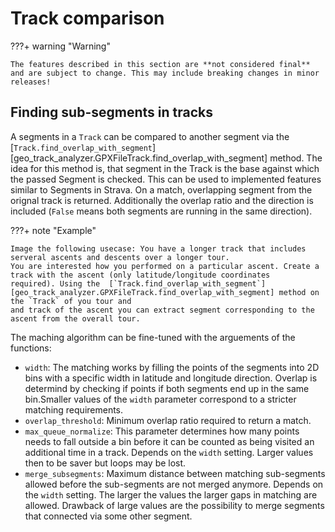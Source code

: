 # Track comparison

???+ warning "Warning"

    The features described in this section are **not considered final** and are subject to change. This may include breaking changes in minor releases!


## Finding sub-segments in tracks

A segments in a `Track` can be compared to another segment via the  [`Track.find_overlap_with_segment`][geo_track_analyzer.GPXFileTrack.find_overlap_with_segment] method.
The idea for this method is, that segment in the Track is the base against which the passed Segment is checked. This can be used to implemented
features similar to Segments in Strava. On a match, overlapping segment from the orignal track is returned. Additionally the overlap ratio and
the direction is included (``False`` means both segments are running in the same direction).

???+ note "Example"

    Image the following usecase: You have a longer track that includes serveral ascents and descents over a longer tour.
    You are interested how you performed on a particular ascent. Create a track with the ascent (only latitude/longitude coordinates
    required). Using the  [`Track.find_overlap_with_segment`][geo_track_analyzer.GPXFileTrack.find_overlap_with_segment] method on the `Track` of you tour and
    and track of the ascent you can extract segment corresponding to the ascent from the overall tour.

The maching algorithm can be fine-tuned with the arguements of the functions:

- `width`: The matching works by filling the points of the segments into 2D bins with a specific width in latitude and longitude direction. Overlap is determind by checking if points if both segments end up in the same bin.Smaller values of the  `width` parameter correspond to a stricter matching requirements.
- `overlap_threshold`: Minimum overlap ratio required to return a match.
- `max_queue_normalize`:  This parameter determines how many points needs to fall outside a bin before it can be counted as being visited an additional time in a track. Depends on the `width` setting. Larger values then to be saver but loops may be lost.
- `merge_subsegments`: Maximum distance between matching sub-segments allowed before the sub-segments are not merged anymore. Depends on the `width` setting. The larger the values the larger gaps in matching are allowed. Drawback of large values are the possibility to merge segments that connected via some other segment.

